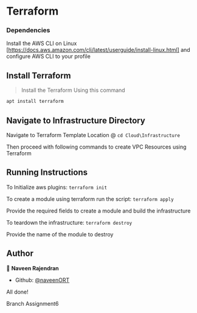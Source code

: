 Terraform
=========

### Dependencies
Install the AWS CLI on Linux [https://docs.aws.amazon.com/cli/latest/userguide/install-linux.html]
and configure AWS CLI to your profile

## Install Terraform
> Install the Terraform Using this command
```sh
apt install terraform 
```
## Navigate to Infrastructure Directory

Navigate to Terraform Template Location @ `cd Cloud\Infrastructure`

Then proceed with following commands to create VPC Resources using Terraform 


## Running Instructions
To Initialize aws plugins:
`terraform init`

To create a module using terraform run the script:
`terraform apply`

Provide the required fields to create a module and build the infrastructure

To teardown the infrastructure:
`terraform destroy`

Provide the name of the module to destroy

## Author
👤 **Naveen Rajendran**
* Github: [@naveenORT](https://github.com/naveenORT)

All done!

Branch Assignment6

